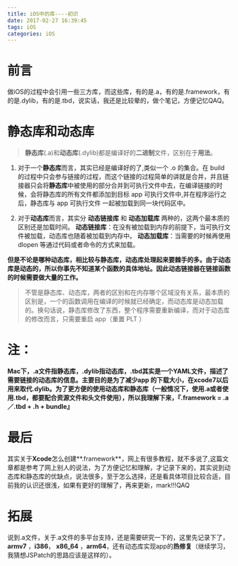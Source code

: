 ```yaml
---
title: iOS中的库----初识
date: 2017-02-27 16:39:45
tags: iOS
categories: iOS
---
```


# 前言
做iOS的过程中会引用一些三方库，而这些库，有的是.a，有的是.framework，有的是.dylib，有的是.tbd，说实话，我还是比较晕的，做个笔记，方便记忆QAQ。

# 静态库和动态库

>  **静态库**(.a)和**动态库**(.dylib)都是编译好的**二进制**文件，区别在于**用法**。

1. 对于一个**静态库**而言，其实已经是编译好的了,类似一个 .o 的集合。在 build 的过程中只会参与链接的过程，而这个链接的过程简单的讲就是合并，并且链接器只会将**静态库**中被使用的部分合并到可执行文件中去，在编译链接的时候，会将静态库的所有文件都添加到目标 app 可执行文件中,并在程序运行之后，静态库与 app 可执行文件 一起被加载到同一块代码区中。

2. 对于**动态库**而言，其实分 **动态链接库** 和 **动态加载库** 两种的，这两个最本质的区别还是加载时间。
**动态链接库**：在没有被加载到内存的前提下，当可执行文件被加载，动态库也随着被加载到内存中。
**动态加载库**：当需要的时候再使用 dlopen 等通过代码或者命令的方式来加载。

**但是不论是哪种动态库，相比较与静态库，动态库处理起来要棘手的多。由于动态库是动态的，所以你事先不知道某个函数的具体地址。因此动态链接器在链接函数的时候需要做大量的工作。**

> 不管是静态库、动态库，两者的区别和在内存哪个区域没有关系，最本质的区别是，一个的函数调用在编译的时候就已经确定，而动态库是动态加载的。换句话说，静态库修改了东西，整个程序需要重新编译，而对于动态库的修改而言，只需要重启 app（重置 PLT ）

# 注：
**Mac下，.a文件指静态库，.dylib指动态库，.tbd其实是一个YAML文件，描述了需要链接的动态库的信息。主要目的是为了减少app 的下载大小，在xcode7以后用来取代.dylib。为了更方便的使用动态库和静态库（一般情况下，使用.a或者使用.tbd，都要配合资源文件和头文件使用），所以我理解下来，『.framework = .a／.tbd + .h + bundle』**

# 最后

其实关于**Xcode**怎么创建**.framework**，网上有很多教程，就不多说了,这篇文章都是参考了网上别人的说法，为了方便记忆和理解，才记录下来的，其实说到动态库和静态库的优缺点，说法很多，至于怎么选择，还是看具体项目比较合适，目前我的认识还很浅，如果有更好的理解了，再来更新，mark!!!QAQ

# 拓展

说到.a文件，关于.a文件的多平台支持，还是需要研究一下的，这里先记录下了，**armv7** ，**i386**，  **x86_64**  ，**arm64**，还有动态库实现app的**热修复**（继续学习，我猜想JSPatch的思路应该是这样的）。
